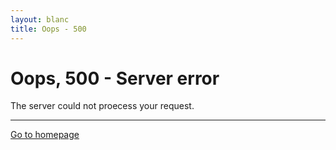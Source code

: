 ```yaml
---
layout: blanc
title: Oops - 500
---
```


<div class="container">
<div class="jumbotron">
  <h1 class="display-4">Oops, 500 - Server error</h1>
  <p class="lead">The server could not proecess your request.</p>
  <hr class="my-4">
  <a class="btn btn-primary btn-lg" href="/" role="button">Go to homepage</a>
</div>
</div>